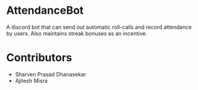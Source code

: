 # AttendanceBot

A discord bot that can send out automatic roll-calls and record attendance by users. Also maintains streak bonuses as an incentive.

# Contributors
- Sharven Prasad Dhanasekar
- Ajitesh Misra
